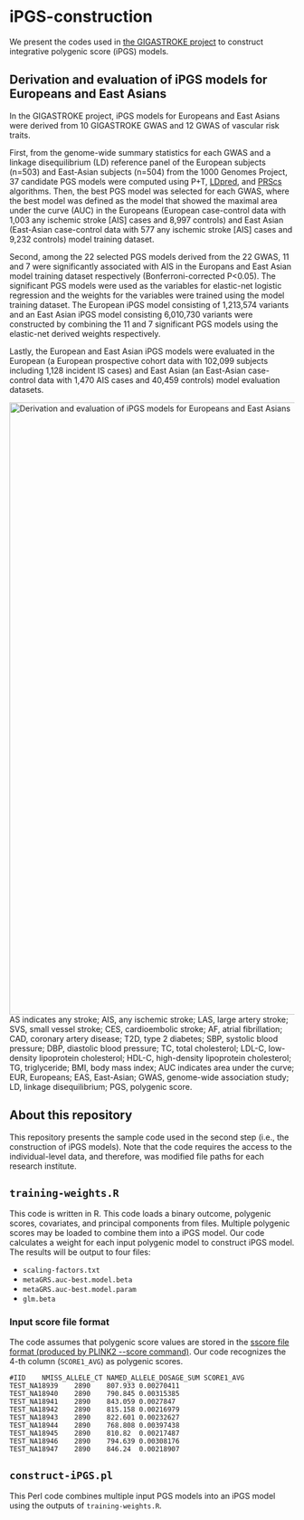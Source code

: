 # iPGS-construction
We present the codes used in [the GIGASTROKE project](https://doi.org/10.21203/rs.3.rs-1175817/v1) to construct integrative polygenic score (iPGS) models.


## Derivation and evaluation of iPGS models for Europeans and East Asians
In the GIGASTROKE project, iPGS models for Europeans and East Asians were derived from 10 GIGASTROKE GWAS and 12 GWAS of vascular risk traits. 

First, from the genome-wide summary statistics for each GWAS and a linkage disequilibrium (LD) reference panel of the European subjects (n=503) and East-Asian subjects (n=504) from the 1000 Genomes Project, 37 candidate PGS models were computed using P+T, [LDpred](https://github.com/bvilhjal/ldpred), and [PRScs](https://github.com/getian107/PRScs) algorithms. Then, the best PGS model was selected for each GWAS, where the best model was defined as the model that showed the maximal area under the curve (AUC) in the Europeans (European case-control data with 1,003 any ischemic stroke [AIS] cases and 8,997 controls) and East Asian (East-Asian case-control data with 577 any ischemic stroke [AIS] cases and 9,232 controls) model training dataset. 

Second, among the 22 selected PGS models derived from the 22 GWAS, 11 and 7 were significantly associated with AIS in the Europans and East Asian model training dataset respectively (Bonferroni-corrected P<0.05). The significant PGS models were used as the variables for elastic-net logistic regression and the weights for the variables were trained using the model training dataset. The European iPGS model consisting of 1,213,574 variants and an East Asian iPGS model consisting 6,010,730 variants were constructed by combining the 11 and 7 significant PGS models using the elastic-net derived weights respectively. 

Lastly, the European and East Asian iPGS models were evaluated in the European (a European prospective cohort data with 102,099 subjects including 1,128 incident IS cases) and East Asian (an East-Asian case-control data with 1,470 AIS cases and 40,459 controls) model evaluation datasets.

<img width="1082" alt="Derivation and evaluation of iPGS models for Europeans and East Asians" src="https://user-images.githubusercontent.com/31917903/172354128-bbfb3dcf-bcee-4415-a9ec-29cbca8364c8.png">
AS indicates any stroke; AIS, any ischemic stroke; LAS, large artery stroke; SVS, small vessel stroke; CES, cardioembolic stroke; AF, atrial fibrillation; CAD, coronary artery disease; T2D, type 2 diabetes; SBP, systolic blood pressure; DBP, diastolic blood pressure; TC, total cholesterol; LDL-C, low-density lipoprotein cholesterol; HDL-C, high-density lipoprotein cholesterol; TG, triglyceride; BMI, body mass index; AUC indicates area under the curve; EUR, Europeans; EAS, East-Asian; GWAS, genome-wide association study; LD, linkage disequilibrium; PGS, polygenic score.

## About this repository
This repository presents the sample code used in the second step (i.e., the construction of iPGS models). 
Note that the code requires the access to the individual-level data, and therefore, was modified file paths for each research institute. 

## `training-weights.R`
This code is written in R. 
This code loads a binary outcome, polygenic scores, covariates, and principal components from files. 
Multiple polygenic scores may be loaded to combine them into a iPGS model. 
Our code calculates a weight for each input polygenic model to construct iPGS model. 
The results will be output to four files:
- `scaling-factors.txt`
- `metaGRS.auc-best.model.beta`
- `metaGRS.auc-best.model.param`
- `glm.beta`

### Input score file format
The code assumes that polygenic score values are stored in the [sscore file format (produced by PLINK2 --score command)](https://www.cog-genomics.org/plink/2.0/formats#sscore). Our code recognizes the 4-th column (`SCORE1_AVG`) as polygenic scores. 

```text:example-of-sscore-format
#IID	NMISS_ALLELE_CT	NAMED_ALLELE_DOSAGE_SUM	SCORE1_AVG
TEST_NA18939	2890	807.933	0.00270411
TEST_NA18940	2890	790.845	0.00315385
TEST_NA18941	2890	843.059	0.0027847
TEST_NA18942	2890	815.158	0.00216979
TEST_NA18943	2890	822.601	0.00232627
TEST_NA18944	2890	768.808	0.00397438
TEST_NA18945	2890	810.82	0.00217487
TEST_NA18946	2890	794.639	0.00308176
TEST_NA18947	2890	846.24	0.00218907
```

## `construct-iPGS.pl`
This Perl code combines multiple input PGS models into an iPGS model using the outputs of `training-weights.R`. 



